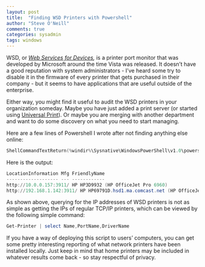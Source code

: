 ```yaml
---
layout: post
title:  "Finding WSD Printers with Powershell"
author: "Steve O'Neill"
comments: true
categories: sysadmin
tags: windows
---
```


WSD, or *[Web Services for Devices](https://techcommunity.microsoft.com/t5/ask-the-performance-team/ws2008-the-wsd-port-monitor/ba-p/372760),* is a printer port monitor that was developed by Microsoft around the time Vista was released. It doesn’t have a good reputation with system administrators - I’ve heard some try to disable it in the firmware of every printer that gets purchased in their company - but it seems to have applications that are useful outside of the enterprise.

Either way, you might find it useful to audit the WSD printers in your organization someday. Maybe you have just added a print server (or started using [Universal Print](https://docs.microsoft.com/en-us/universal-print/fundamentals/universal-print-whatis)). Or maybe you are merging with another department and want to do some discovery on what you need to start managing.

Here are a few lines of Powershell I wrote after not finding anything else online:

```powershell
ShellCommandTextReturn(%windir%\Sysnative\WindowsPowerShell\v1.0\powershell -command "Get-ChildItem -Path Registry::\HKLM\SYSTEM\CurrentControlSet\Enum\SWD\DAFWSDProvider -ErrorAction SilentlyContinue | Get-ItemProperty | Select-Object LocationInformation,Mfg,FriendlyName | Sort-Object -Property LocationInformation,Mfg,FriendlyName | Get-Unique -AsString")
```

Here is the output:

```powershell
LocationInformation Mfg FriendlyName
------------------- --- ------------
http://10.0.0.157:3911/ HP HP3D9932 (HP OfficeJet Pro 6960)
http://192.168.1.142:3911/ HP HP69791D.hsd1.ma.comcast.net (HP OfficeJet Pro 8020 series)
```

As shown above, querying for the IP addresses of WSD printers is not as simple as getting the IPs of regular TCP/IP printers, which can be viewed by the following simple command:

```powershell
Get-Printer | select Name,PortName,DriverName
```

If you have a way of deploying this script to users’ computers, you can get some pretty interesting reporting of what network printers have been installed locally. Just keep in mind that home printers may be included in whatever results come back - so stay respectful of privacy.